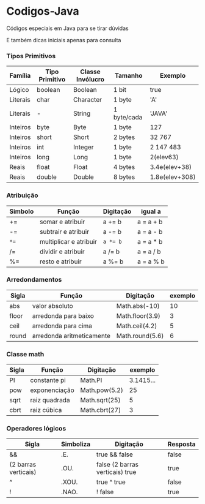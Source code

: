 # Codigos-Java
 Códigos especiais em Java para se tirar dúvidas
 
E também dicas iniciais apenas para consulta
 

### Tipos Primitivos 

Família | Tipo Primitivo | Classe Invólucro | Tamanho | Exemplo
---|---|---|---|---
Lógico | boolean | Boolean | 1 bit | true
Literais | char | Character | 1 byte | 'A' 
Literais | - | String | 1 byte/cada | 'JAVA'
Inteiros | byte | Byte | 1 byte | 127 
Inteiros | short | Short | 2 bytes | 32 767 
Inteiros | int | Integer | 1 byte | 2 147 483 
Inteiros | long | Long | 1 byte | 2(elev63)
Reais | float | Float | 4 bytes | 3.4e(elev+38)
Reais | double | Double | 8 bytes | 1.8e(elev+308)



### Atribuição

Simbolo | Função | Digitação | igual a 
---|---|---|---
+= | somar e atribuir | a += b | a = a + b 
-= | subtrair e atribuir | a -= b | a = a - b 
`*=` | multiplicar e atribuir | `a *= b` | a = a * b 
/= | dividir e atribuir | a /= b | a = a / b 
%= | resto e atribuir | a %= b | a = a % b



### Arredondamentos

Sigla | Função | Digitação | exemplo
---|---|---|---
abs | valor absoluto | Math.abs(-10) | 10 
floor | arredonda para baixo | Math.floor(3.9) | 3 
ceil | arredonda para cima | Math.ceil(4.2) | 5 
round | arredonda aritmeticamente| Math.round(5.6) | 6 



### Classe math

Sigla | Função | Digitação | exemplo
---|---|---|---
PI | constante pi | Math.PI | 3.1415... 
pow | exponenciação | Math.pow(5.2) | 25 
sqrt | raiz quadrada | Math.sqrt(25) | 5 
cbrt | raiz cúbica | Math.cbrt(27) | 3 



### Operadores lógicos

Sigla | Simboliza | Digitação | Resposta
---|---|---|---
&& | .E. | true && false | false 
(2 barras verticais) | .OU. | false (2 barras verticais) true | true 
^ | .XOU. | true ^ true | false 
! | .NAO. | ! false | true 

